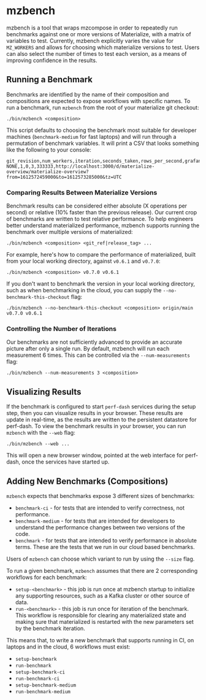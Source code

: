 # mzbench

mzbench is a tool that wraps mzcompose in order to repeatedly run benchmarks against one or more
versions of Materialize, with a matrix of variables to test. Currently, mzbench explicitly varies
the value for `MZ_WORKERS` and allows for choosing which materialize versions to test. Users can
also select the number of times to test each version, as a means of improving confidence in the
results.

## Running a Benchmark

Benchmarks are identified by the name of their composition and compositions are expected to
expose workflows with specific names. To run a benchmark, run `mzbench` from the root of your
materialize git checkout:

    ./bin/mzbench <composition>

This script defaults to choosing the benchmark most suitable for developer machines
(`benchmark-medium` for fast laptops) and will run through a permutation of benchmark variables.
It will print a CSV that looks something like the following to your console:

    git_revision,num_workers,iteration,seconds_taken,rows_per_second,grafana_url
    NONE,1,0,3,333333,http://localhost:3000/d/materialize-overview/materialize-overview?from=1612572459000&to=1612573285000&tz=UTC

### Comparing Results Between Materialize Versions

Benchmark results can be considered either absolute (X operations per second) or relative
(10% faster than the previous release). Our current crop of benchmarks are written to test
relative performance. To help engineers better understand materialized performance, mzbench
supports running the benchmark over multiple versions of materialized:

    ./bin/mzbench <composition> <git_ref|release_tag> ...

For example, here's how to compare the performance of materialized, built from your local working
directory, against `v0.6.1` and `v0.7.0`:

    ./bin/mzbench <composition> v0.7.0 v0.6.1

If you don't want to benchmark the version in your local working directory, such as when
benchmarking in the cloud, you can supply the `--no-benchmark-this-checkout` flag:

    ./bin/mzbench --no-benchmark-this-checkout <composition> origin/main v0.7.0 v0.6.1

### Controlling the Number of Iterations

Our benchmarks are not sufficiently advanced to provide an accurate picture after only a single
run. By default, mzbench will run each measurement 6 times. This can be controlled via the
`--num-measurements` flag:

    ./bin/mzbench --num-measurements 3 <composition>

## Visualizing Results

If the benchmark is configured to start `perf-dash` services during the setup step, then you can
visualize results in your browser. These results are update in real-time, as the results are
written to the persistent datastore for perf-dash. To view the benchmark results in your browser,
you can run `mzbench` with the `--web` flag:

    ./bin/mzbench --web ...

This will open a new browser window, pointed at the web interface for perf-dash, once the services
have started up.

## Adding New Benchmarks (Compositions)

`mzbench` expects that benchmarks expose 3 different sizes of benchmarks:

- `benchmark-ci` - for tests that are intended to verify correctness, not performance.
- `benchmark-medium` - for tests that are intended for developers to understand the performance
  changes between two versions of the code.
- `benchmark` - for tests that are intended to verify performance in absolute terms. These are the
  tests that we run in our cloud based benchmarks.

Users of `mzbench` can choose which variant to run by using the `--size` flag.

To run a given benchmark, `mzbench` assumes that there are 2 corresponding workflows for each
benchmark:

- `setup-<benchmark>` - this job is run once at mzbench startup to initialize any supporting
  resources, such as a Kafka cluster or other source of data.
- `run-<benchmark>` - this job is run once for iteration of the benchmark. This workflow is
  responsible for clearing any materialized state and making sure that materialized is restarted
  with the new parameters set by the benchmark iteration.

This means that, to write a new benchmark that supports running in CI, on laptops and in the
cloud, 6 workflows must exist:

- `setup-benchmark`
- `run-benchmark`
- `setup-benchmark-ci`
- `run-benchmark-ci`
- `setup-benchmark-medium`
- `run-benchmark-medium`
